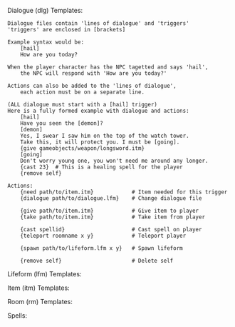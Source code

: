 Dialogue (dlg) Templates:

    Dialogue files contain 'lines of dialogue' and 'triggers'
    'triggers' are enclosed in [brackets]
    
    Example syntax would be:
        [hail]
        How are you today?
    
    When the player character has the NPC tagetted and says 'hail',
        the NPC will respond with 'How are you today?'
    
    Actions can also be added to the 'lines of dialogue',
        each action must be on a separate line.
    
    (ALL dialogue must start with a [hail] trigger)
    Here is a fully formed example with dialogue and actions:
        [hail]
        Have you seen the [demon]?
        [demon]
        Yes, I swear I saw him on the top of the watch tower.
        Take this, it will protect you. I must be [going].
        {give gameobjects/weapon/longsword.itm}
        [going]
        Don't worry young one, you won't need me around any longer.
        {cast 23}  # This is a healing spell for the player
        {remove self}

    Actions:
        {need path/to/item.itm}            # Item needed for this trigger
        {dialogue path/to/dialogue.lfm}    # Change dialogue file
        
        {give path/to/item.itm}            # Give item to player
        {take path/to/item.itm}            # Take item from player
        
        {cast spellid}                     # Cast spell on player
        {teleport roomname x y}            # Teleport player
        
        {spawn path/to/lifeform.lfm x y}   # Spawn lifeform
        
        {remove self}                      # Delete self

Lifeform (lfm) Templates:

Item (itm) Templates:

Room (rm) Templates:

Spells: